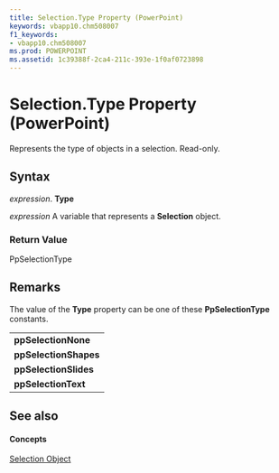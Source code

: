 ```yaml
---
title: Selection.Type Property (PowerPoint)
keywords: vbapp10.chm508007
f1_keywords:
- vbapp10.chm508007
ms.prod: POWERPOINT
ms.assetid: 1c39388f-2ca4-211c-393e-1f0af0723898
---
```



# Selection.Type Property (PowerPoint)

Represents the type of objects in a selection. Read-only.


## Syntax

 _expression_. **Type**

 _expression_ A variable that represents a **Selection** object.


### Return Value

PpSelectionType


## Remarks

The value of the  **Type** property can be one of these **PpSelectionType** constants.


||
|:-----|
|**ppSelectionNone**|
|**ppSelectionShapes**|
|**ppSelectionSlides**|
|**ppSelectionText**|

## See also


#### Concepts


[Selection Object](selection-object-powerpoint.md)

